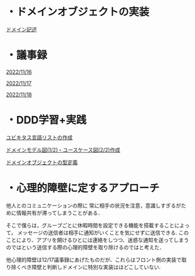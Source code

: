 
# ・ドメインオブジェクトの実装
[ドメイン記述](https://github.com/shellle/2022DDD/tree/main/flutter_application/lib)



# ・議事録
[2022/11/16](https://github.com/shellle/2022DDD/issues/1)

[2022/11/17](https://github.com/shellle/2022DDD/issues/5)

[2022/11/18](https://github.com/shellle/2022DDD/issues/6)


# ・DDD学習+実践
[ユビキタス言語リストの作成](https://github.com/shellle/2022DDD/blob/main/docs/glossary.md)

[ドメインモデル図(1/2)・ユースケース図(2/2)作成](https://jamboard.google.com/d/1uGZRZv9cueW5gSGG5AJE5y6FKuW7oalorTP9JX3y5Qo/viewer?f=0)

[ドメインオブジェクトの型定義](https://github.com/shellle/2022DDD/blob/main/docs/domain.md)


# ・心理的障壁に定するアプローチ

他人とのコミュニケーションの際に
常に相手の状況を注意，意識しすぎるがために情報共有が滞ってしまうことがある．

そこで僕らは，グループごとに休暇時間を設定できる機能を搭載することによって，
メッセージの送信者は相手に通知がいくことを気にせずに送信できる.
このことにより、アプリを開けるひとには連絡をしつつ、迷惑な通知を送ってしまうのではという送信する際の心理的障壁を取り除けるのではと考えた．

他心理的障壁は12/17議事録にあげたものだが、これらはフロント側の実装で取り除くべき障壁と判断しドメインに特別な実装はほどこしていない.
